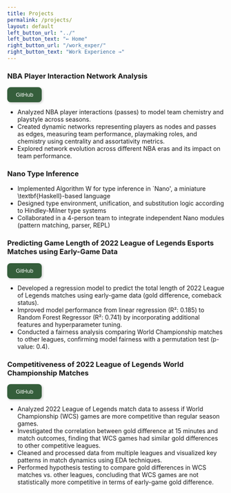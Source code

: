 ```yaml
---
title: Projects
permalink: /projects/
layout: default
left_button_url: "../"
left_button_text: "← Home"
right_button_url: "/work_exper/"
right_button_text: "Work Experience →"
---
```


### NBA Player Interaction Network Analysis

<a href="https://github.com/bbeat2782/nba-analysis" target="_blank">
  <button style="background-color: #355E3B; color: white; border: none; padding: 10px 20px; 
             border-radius: 8px; font-size: 13px; cursor: pointer; transition: 0.3s; 
             box-shadow: 2px 2px 5px rgba(0, 0, 0, 0.2);">
    GitHub
  </button>
</a>

- Analyzed NBA player interactions (passes) to model team chemistry and playstyle across seasons.
- Created dynamic networks representing players as nodes and passes as edges, measuring team performance, playmaking roles, and chemistry using centrality and assortativity metrics.
- Explored network evolution across different NBA eras and its impact on team performance.

### Nano Type Inference
- Implemented Algorithm W for type inference in `Nano', a miniature \textbf{Haskell}-based language
- Designed type environment, unification, and substitution logic according to Hindley-Milner type systems
- Collaborated in a 4-person team to integrate independent Nano modules (pattern matching, parser, REPL)

### Predicting Game Length of 2022 League of Legends Esports Matches using Early-Game Data

<a href="https://github.com/brighyama/LoL-data-analysis" target="_blank">
  <button style="background-color: #355E3B; color: white; border: none; padding: 10px 20px; 
             border-radius: 8px; font-size: 13px; cursor: pointer; transition: 0.3s; 
             box-shadow: 2px 2px 5px rgba(0, 0, 0, 0.2);">
    GitHub
  </button>
</a>

- Developed a regression model to predict the total length of 2022 League of Legends matches using early-game data (gold difference, comeback status).
- Improved model performance from linear regression (R²: 0.185) to Random Forest Regressor (R²: 0.741) by incorporating additional features and hyperparameter tuning.
- Conducted a fairness analysis comparing World Championship matches to other leagues, confirming model fairness with a permutation test (p-value: 0.4).

### Competitiveness of 2022 League of Legends World Championship Matches

  <a href="https://github.com/brighyama/LoL-data-analysis" target="_blank">
    <button style="background-color: #355E3B; color: white; border: none; padding: 10px 20px; 
            border-radius: 8px; font-size: 13px; cursor: pointer; transition: 0.3s; 
            box-shadow: 2px 2px 5px rgba(0, 0, 0, 0.2);">
      GitHub
    </button>
  </a>

- Analyzed 2022 League of Legends match data to assess if World Championship (WCS) games are more competitive than regular season games.
- Investigated the correlation between gold difference at 15 minutes and match outcomes, finding that WCS games had similar gold differences to other competitive leagues.
- Cleaned and processed data from multiple leagues and visualized key patterns in match dynamics using EDA techniques.
- Performed hypothesis testing to compare gold differences in WCS matches vs. other leagues, concluding that WCS games are not statistically more competitive in terms of early-game gold difference.
